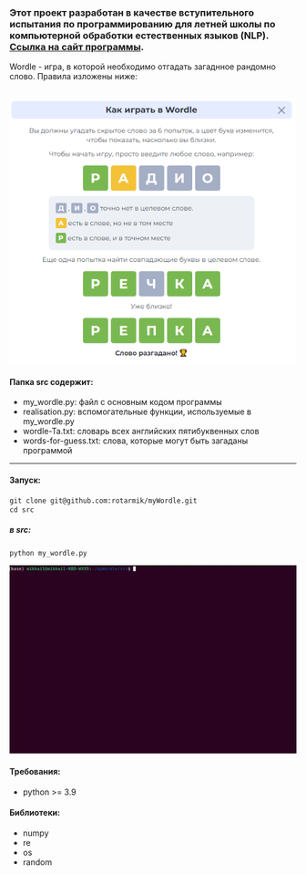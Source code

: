 ### Этот проект разработан в качестве вступительного испытания по программированию для летней школы по компьютерной обработки естественных языков (NLP). [Ссылка на сайт программы]([https://pubs.opengroup.org/onlinepubs/9699919799.2018edition/](https://letnyayashkola.org/nlp/)).
Wordle - игра, в которой необходимо отгадать загаднное рандомно слово. Правила изложены ниже:

![правила игры:](https://github.com/rotarmik/myWordle/blob/main/assets/wordle_rules.PNG)
---

#### Папка src содержит:
- my_wordle.py: файл с основным кодом программы
- realisation.py: вспомогательные функции, используемые в my_wordle.py
- wordle-Ta.txt: словарь всех английских пятибуквенных слов
- words-for-guess.txt: слова, которые могут быть загаданы программой
---
#### Запуск:
```
git clone git@github.com:rotarmik/myWordle.git
cd src
```
 ##### в src:
 ```
 python my_wordle.py
 ```
![Запуск игры](https://github.com/rotarmik/myWordle/blob/main/assets/wordle.gif)

#### Требования:
- python >= 3.9
#### Библиотеки:
- numpy
- re
- os
- random
